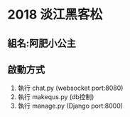 # 2018 淡江黑客松
## 組名:阿肥小公主
## 啟動方式
1. 執行 chat.py (websocket port:8080)
2. 執行 makequs.py (db控制)
3. 執行 manage.py (Django port:8000)
